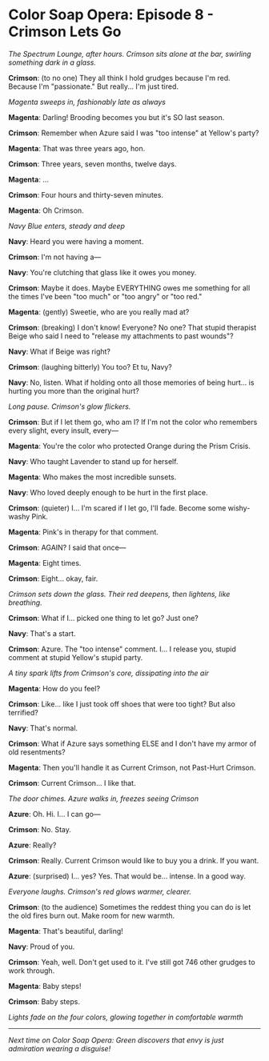# Color Soap Opera: Episode 8 - Crimson Lets Go

*The Spectrum Lounge, after hours. Crimson sits alone at the bar, swirling something dark in a glass.*

**Crimson**: (to no one) They all think I hold grudges because I'm red. Because I'm "passionate." But really... I'm just tired.

*Magenta sweeps in, fashionably late as always*

**Magenta**: Darling! Brooding becomes you but it's SO last season.

**Crimson**: Remember when Azure said I was "too intense" at Yellow's party?

**Magenta**: That was three years ago, hon.

**Crimson**: Three years, seven months, twelve days.

**Magenta**: ...

**Crimson**: Four hours and thirty-seven minutes.

**Magenta**: Oh Crimson.

*Navy Blue enters, steady and deep*

**Navy**: Heard you were having a moment.

**Crimson**: I'm not having a—

**Navy**: You're clutching that glass like it owes you money.

**Crimson**: Maybe it does. Maybe EVERYTHING owes me something for all the times I've been "too much" or "too angry" or "too red."

**Magenta**: (gently) Sweetie, who are you really mad at?

**Crimson**: (breaking) I don't know! Everyone? No one? That stupid therapist Beige who said I need to "release my attachments to past wounds"?

**Navy**: What if Beige was right?

**Crimson**: (laughing bitterly) You too? Et tu, Navy?

**Navy**: No, listen. What if holding onto all those memories of being hurt... is hurting you more than the original hurt?

*Long pause. Crimson's glow flickers.*

**Crimson**: But if I let them go, who am I? If I'm not the color who remembers every slight, every insult, every—

**Magenta**: You're the color who protected Orange during the Prism Crisis.

**Navy**: Who taught Lavender to stand up for herself.

**Magenta**: Who makes the most incredible sunsets.

**Navy**: Who loved deeply enough to be hurt in the first place.

**Crimson**: (quieter) I... I'm scared if I let go, I'll fade. Become some wishy-washy Pink.

**Magenta**: Pink's in therapy for that comment.

**Crimson**: AGAIN? I said that once—

**Magenta**: Eight times.

**Crimson**: Eight... okay, fair.

*Crimson sets down the glass. Their red deepens, then lightens, like breathing.*

**Crimson**: What if I... picked one thing to let go? Just one?

**Navy**: That's a start.

**Crimson**: Azure. The "too intense" comment. I... I release you, stupid comment at stupid Yellow's stupid party.

*A tiny spark lifts from Crimson's core, dissipating into the air*

**Magenta**: How do you feel?

**Crimson**: Like... like I just took off shoes that were too tight? But also terrified?

**Navy**: That's normal.

**Crimson**: What if Azure says something ELSE and I don't have my armor of old resentments?

**Magenta**: Then you'll handle it as Current Crimson, not Past-Hurt Crimson.

**Crimson**: Current Crimson... I like that.

*The door chimes. Azure walks in, freezes seeing Crimson*

**Azure**: Oh. Hi. I... I can go—

**Crimson**: No. Stay. 

**Azure**: Really?

**Crimson**: Really. Current Crimson would like to buy you a drink. If you want.

**Azure**: (surprised) I... yes? Yes. That would be... intense. In a good way.

*Everyone laughs. Crimson's red glows warmer, clearer.*

**Crimson**: (to the audience) Sometimes the reddest thing you can do is let the old fires burn out. Make room for new warmth.

**Magenta**: That's beautiful, darling!

**Navy**: Proud of you.

**Crimson**: Yeah, well. Don't get used to it. I've still got 746 other grudges to work through.

**Magenta**: Baby steps!

**Crimson**: Baby steps.

*Lights fade on the four colors, glowing together in comfortable warmth*

---

*Next time on Color Soap Opera: Green discovers that envy is just admiration wearing a disguise!*
